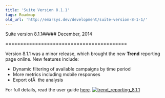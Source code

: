 ```yaml
---
title: 'Suite Version 8.1.1'
tags: Roadmap
old_url: 'http://emarsys.dev/development/suite-version-8-1-1/'
---
```


Suite version 8.1.1##### December, 2014


=========================================

 Version 8.1.1 was a minor release, which brought the new **Trend** reporting page online. New features include:

- Dynamic filtering of available campaigns by time period
- More metrics including mobile responses
- Export ofÂ  the analysis

 For full details, read the user guide [here](/Roadmap/suite-version-8-1-1.md "Suite Version 8.1.1"). [![trend_reporting_8.1.1](/assets/images/trend_reporting_8.1.1-1024x531.png)](/assets/images/trend_reporting_8.1.1.png)